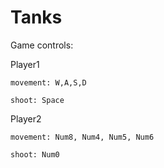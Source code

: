 # Tanks

Game controls:

  Player1
  
    movement: W,A,S,D
    
    shoot: Space
    
  Player2
  
    movement: Num8, Num4, Num5, Num6
    
    shoot: Num0
